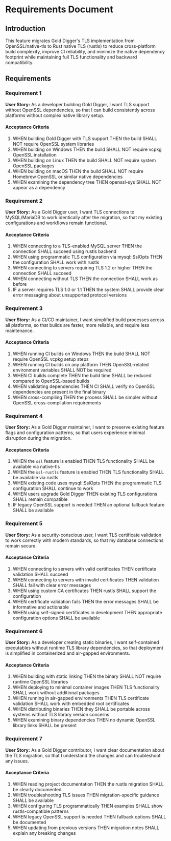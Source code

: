 # Requirements Document

## Introduction

This feature migrates Gold Digger's TLS implementation from OpenSSL/native-tls to Rust native TLS (rustls) to reduce cross-platform build complexity, improve CI reliability, and minimize the native dependency footprint while maintaining full TLS functionality and backward compatibility.

## Requirements

### Requirement 1

**User Story:** As a developer building Gold Digger, I want TLS support without OpenSSL dependencies, so that I can build consistently across platforms without complex native library setup.

#### Acceptance Criteria

1. WHEN building Gold Digger with TLS support THEN the build SHALL NOT require OpenSSL system libraries
2. WHEN building on Windows THEN the build SHALL NOT require vcpkg OpenSSL installation
3. WHEN building on Linux THEN the build SHALL NOT require system OpenSSL packages
4. WHEN building on macOS THEN the build SHALL NOT require Homebrew OpenSSL or similar native dependencies
5. WHEN examining the dependency tree THEN openssl-sys SHALL NOT appear as a dependency

### Requirement 2

**User Story:** As a Gold Digger user, I want TLS connections to MySQL/MariaDB to work identically after the migration, so that my existing configurations and workflows remain functional.

#### Acceptance Criteria

1. WHEN connecting to a TLS-enabled MySQL server THEN the connection SHALL succeed using rustls backend
2. WHEN using programmatic TLS configuration via mysql::SslOpts THEN the configuration SHALL work with rustls
3. WHEN connecting to servers requiring TLS 1.2 or higher THEN the connection SHALL succeed
4. WHEN connecting without TLS THEN the connection SHALL work as before
5. IF a server requires TLS 1.0 or 1.1 THEN the system SHALL provide clear error messaging about unsupported protocol versions

### Requirement 3

**User Story:** As a CI/CD maintainer, I want simplified build processes across all platforms, so that builds are faster, more reliable, and require less maintenance.

#### Acceptance Criteria

1. WHEN running CI builds on Windows THEN the build SHALL NOT require OpenSSL vcpkg setup steps
2. WHEN running CI builds on any platform THEN OpenSSL-related environment variables SHALL NOT be required
3. WHEN CI builds complete THEN the build time SHALL be reduced compared to OpenSSL-based builds
4. WHEN validating dependencies THEN CI SHALL verify no OpenSSL dependencies are present in the final binary
5. WHEN cross-compiling THEN the process SHALL be simpler without OpenSSL cross-compilation requirements

### Requirement 4

**User Story:** As a Gold Digger maintainer, I want to preserve existing feature flags and configuration patterns, so that users experience minimal disruption during the migration.

#### Acceptance Criteria

1. WHEN the `ssl` feature is enabled THEN TLS functionality SHALL be available via native-tls
2. WHEN the `ssl-rustls` feature is enabled THEN TLS functionality SHALL be available via rustls
3. WHEN existing code uses mysql::SslOpts THEN the programmatic TLS configuration SHALL continue to work
4. WHEN users upgrade Gold Digger THEN existing TLS configurations SHALL remain compatible
5. IF legacy OpenSSL support is needed THEN an optional fallback feature SHALL be available

### Requirement 5

**User Story:** As a security-conscious user, I want TLS certificate validation to work correctly with modern standards, so that my database connections remain secure.

#### Acceptance Criteria

1. WHEN connecting to servers with valid certificates THEN certificate validation SHALL succeed
2. WHEN connecting to servers with invalid certificates THEN validation SHALL fail with clear error messages
3. WHEN using custom CA certificates THEN rustls SHALL support the configuration
4. WHEN certificate validation fails THEN the error messages SHALL be informative and actionable
5. WHEN using self-signed certificates in development THEN appropriate configuration options SHALL be available

### Requirement 6

**User Story:** As a developer creating static binaries, I want self-contained executables without runtime TLS library dependencies, so that deployment is simplified in containerized and air-gapped environments.

#### Acceptance Criteria

1. WHEN building with static linking THEN the binary SHALL NOT require runtime OpenSSL libraries
2. WHEN deploying to minimal container images THEN TLS functionality SHALL work without additional packages
3. WHEN running in air-gapped environments THEN TLS certificate validation SHALL work with embedded root certificates
4. WHEN distributing binaries THEN they SHALL be portable across systems without TLS library version concerns
5. WHEN examining binary dependencies THEN no dynamic OpenSSL library links SHALL be present

### Requirement 7

**User Story:** As a Gold Digger contributor, I want clear documentation about the TLS migration, so that I understand the changes and can troubleshoot any issues.

#### Acceptance Criteria

1. WHEN reading project documentation THEN the rustls migration SHALL be clearly documented
2. WHEN troubleshooting TLS issues THEN migration-specific guidance SHALL be available
3. WHEN configuring TLS programmatically THEN examples SHALL show rustls-compatible patterns
4. WHEN legacy OpenSSL support is needed THEN fallback options SHALL be documented
5. WHEN updating from previous versions THEN migration notes SHALL explain any breaking changes
